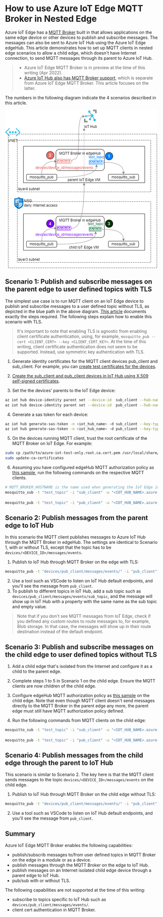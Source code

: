 # How to use Azure IoT Edge MQTT Broker in Nested Edge

Azure IoT Edge has a [MQTT Broker](https://docs.microsoft.com/en-us/azure/iot-edge/how-to-publish-subscribe?view=iotedge-2020-11) built in that allows applications on the same edge device or other devices to publish and subscribe messages. The messages can also be sent to Azure IoT Hub using the Azure IoT Edge edgeHub. This article demonstrates how to set up MQTT clients in nested edge scenarios to allow a child edge, which doesn't have Internet connection, to send MQTT messages through its parent to Azure IoT Hub.

> * Azure IoT Edge MQTT Broker is in preview at the time of this writing (Apr 2022).
> * [Azure IoT Hub also has MQTT Broker support](https://docs.microsoft.com/en-us/azure/iot-hub/iot-hub-mqtt-support), which is separate from Azure IoT Edge MQTT Broker. This article focuses on the latter. 

The numbers in the following diagram indicate the 4 scenarios described in this article.

<img src="media/mqtt_parent_edge.png" />

## Scenario 1: Publish and subscribe messages on the parent edge to user defined topics with TLS
The simplest use case is to run MQTT client on an IoT Edge device to publish and subscribe messages to a user defined topic without TLS, as depicted in the blue path in the above diagram. [This article](https://docs.microsoft.com/en-us/azure/iot-edge/how-to-publish-subscribe?view=iotedge-2020-11#symmetric-keys-authentication-without-tls) documents exactly the steps required. The following steps explain how to enable this scenario with TLS. 

> It's important to note that enabling TLS is agnostic from enabling client certificate authentication, using, for example, `mosquitto_pub --cert <CLIENT_CERT> --key <CLIENT_CERT_KEY>`. At the time of this writing, client certificate authentication does not seem to be supported. Instead, use symmetric key authentication with TLS.

1. Generate identity certificates for the MQTT client devices pub_client and sub_client. For example, you can [create test certificates for the devices](https://docs.microsoft.com/en-us/azure/iot-edge/how-to-create-test-certificates?view=iotedge-2020-11#linux-3).

2. [Create the sub_client and pub_client devices in IoT Hub using X.509 self-signed certificates](https://docs.microsoft.com/en-us/azure/iot-edge/how-to-authenticate-downstream-device?view=iotedge-2020-11#x509-self-signed-authentication).

3. Set the the devices' parents to the IoT Edge device:
```bash
az iot hub device-identity parent set --device-id  sub_client --hub-name <iot_hub_name> --pd <edge_device_id>
az iot hub device-identity parent set --device-id  pub_client --hub-name <iot_hub_name> --pd <edge_device_id>
```

4. Generate a sas token for each device: 
```bash
az iot hub generate-sas-token -n <iot_hub_name> -d sub_client --key-type primary --du 3600
az iot hub generate-sas-token -n <iot_hub_name> -d pub_client --key-type primary --du 3600
```

5. On the devices running MQTT client, trust the root certificate of the MQTT Broker on IoT Edge. For example:
```bash
sudo cp /path/to/azure-iot-test-only.root.ca.cert.pem /usr/local/share/ca-certificates/azure-iot-test-only.root.ca.cert.pem.crt
sudo update-ca-certificates
```

6. Assuming you have configured edgeHub MQTT authorization policy as [this sample](https://docs.microsoft.com/en-us/azure/iot-edge/how-to-publish-subscribe?view=iotedge-2020-11#authorize-publisher-and-subscriber-clients), run the following commands on the respective MQTT clients.

```bash
# MQTT_BROKER_HOSTNAME is the name used when generating the IoT Edge identity certificate, ex. edge4.contoso.com
mosquitto_sub -t "test_topic" -i "sub_client" -u "<IOT_HUB_NAME>.azure-devices.net/sub_client/?api-version=2018-06-30" -P "<SAS_TOKEN_GENERATED_FOR sub_client>" -h "<MQTT_BROKER_HOSTNAME>" -V mqttv311 -p 8883 --cafile /path/to/root_ca.crt

mosquitto_pub -t "test_topic" -i "pub_client" -u "<IOT_HUB_NAME>.azure-devices.net/pub_client/?api-version=2018-06-30" -P "<SAS_TOKEN_GENERATED_FOR pub_client>" -h "<MQTT_BROKER_HOSTNAME>" -V mqttv311 -p 8883 --cafile /path/to/root_ca.crt -m "helloTLS" 
```

## Scenario 2: Publish messages from the parent edge to IoT Hub
In this scenario the MQTT client publishes messages to Azure IoT Hub through the MQTT Broker in edgeHub. The settings are identical to Scenario 1, with or without TLS, except that the topic has to be `devices/<DEVICE_ID>/messages/events`.

1. Publish to IoT Hub through MQTT Broker on the edge with TLS:
```bash
mosquitto_pub -t "devices/pub_client/messages/events/" -i "pub_client" -u "<IOT_HUB_NAME>.azure-devices.net/pub_client/?api-version=2018-06-30" -P "<SAS_TOKEN_GENERATED_FOR pub_client>" -h "<MQTT_BROKER_HOSTNAME>" -V mqttv311 -p 8883  --cafile /path/to/root_ca.crt -m "helloIoTHub"
```
2. Use a tool such as VSCode to listen on IoT Hub default endpoints, and you'll see the message from `pub_client`.
3. To publish to different topics in IoT Hub, add a sub topic such as `devices/pub_client/messages/events/sub_topic`, and the message will show up in IoT Hub with a property with the same name as the sub topic and empty value.

> Note that if you don't see MQTT messages from IoT Edge, check if you defined any custom routes to route messages to, for example, Blob storage. In that case, the messages will show up in their route destination instead of the default endpoint.

## Scenario 3: Publish and subscribe messages on the child edge to user defined topics without TLS

1. Add a child edge that's isolated from the Internet and configure it as a child to the parent edge.

2. Complete steps 1 to 5 in Scenario 1 on the child edge. Ensure the MQTT clients are now children of the child edge.

3. Configure edgeHub MQTT authorization policy as [this sample](https://docs.microsoft.com/en-us/azure/iot-edge/how-to-publish-subscribe?view=iotedge-2020-11#authorize-publisher-and-subscriber-clients) on the child edge. Note that even though MQTT client doesn't send messages directly to the MQTT Broker in the parent edge any more, the parent edge must still have MQTT authorization policy defined.

4. Run the following commands from MQTT clients on the child edge:

```bash
mosquitto_sub -t "test_topic" -i "sub_client" -u "<IOT_HUB_NAME>.azure-devices.net/sub_client/?api-version=2018-06-30" -P "<SAS_TOKEN_GENERATED_FOR sub_client>" -h localhost -V mqttv311 -p 1883

mosquitto_pub -t "test_topic" -i "pub_client" -u "<IOT_HUB_NAME>.azure-devices.net/pub_client/?api-version=2018-06-30" -P "<SAS_TOKEN_GENERATED_FOR pub_client>" -h localhost -V mqttv311 -p 1883 -m "hello child edge"
```

## Scenario 4: Publish messages from the child edge through the parent to IoT Hub
This scenario is similar to Scenario 2. The key here is that the MQTT client sends messages to the topic `devices/<DEVICE_ID>/messages/events` on the child edge.

1. Publish to IoT Hub through MQTT Broker on the child edge without TLS:
```bash
mosquitto_pub -t "devices/pub_client/messages/events/" -i "pub_client" -u "<IOT_HUB_NAME>.azure-devices.net/pub_client/?api-version=2018-06-30" -P "<SAS_TOKEN_GENERATED_FOR pub_client>" -h localhost -V mqttv311 -p 1883
```

2. Use a tool such as VSCode to listen on IoT Hub default endpoints, and you'll see the message from `pub_client`.

## Summary
Azure IoT Edge MQTT Broker enables the following capabilities:
* publish/subscrib messages to/from user defined topics in MQTT Broker on the edge in a module or as a device.
* publish messages through the MQTT Broker on the edge to IoT Hub.
* publish messages on an Internet isolated child edge device through a parent edge to IoT Hub.
* pub/sub with or without TLS.

The following capabilities are not supported at the time of this writing:
* subscribe to topics specific to IoT Hub such as `devices/pub_client/messages/events/`.
* client cert authentication in MQTT Broker.
